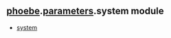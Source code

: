 ## [phoebe](phoebe.md).[parameters](phoebe.parameters.md).system module

* [system](phoebe.parameters.system.system.md)
